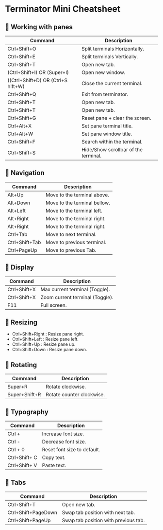 # Terminator Mini Cheatsheet
## 🔷 Working with panes
|Command|Description|
|-|-|
|Ctrl+S​hift+O|Split terminals Horizo​ntally.|
|Ctrl+S​hift+E|Split terminals Vertic​ally.|
|Ctrl+S​hift+T|Open new tab.|
|(Ctrl+S​hift+I) OR (Super+I)|Open new window.|
|((Ctrl+S​hift+D) OR (Ctrl+S​hift+W)|Close the current terminal.|
|Ctrl+S​hift+Q|Exit from terminator.|
|Ctrl+S​hift+T|Open new tab.|
|Ctrl+S​hift+T|Open new tab.|
|Ctrl+S​hift+G|Reset pane + clear the screen.|
|Ctrl+Alt+X|Set pane terminal title.|
|Ctrl+Alt+W|Set pane window title.|
|Ctrl+S​hift+F|Search within the terminal.|
|Ctrl+S​hift+S|Hide/Show scrollbar of the terminal.|

## 🔷 Navigation
|Command|Description|
|-|-|
|Alt+Up|Move to the terminal above.|
|Alt+Down|Move to the terminal bellow.|
|Alt+Left|Move to the terminal left.|
|Alt+Right|Move to the terminal right.|
|Alt+Right|Move to the terminal right.|
|Ctrl+Tab|Move to next terminal.|
|Ctrl+S​hift+Tab|Move to previous terminal.|
|Ctrl+P​ageUp|Move to previous Tab.|

## 🔷 Display
|Command|Description|
|-|-|
|Ctrl+Shift+X|Max current terminal (Toggle).|
|Ctrl+Shift+X|Zoom current terminal (Toggle).|
|F11|Full screen.|

## 🔷 Resizing
* Ctrl+Shift+Right : Resize pane right.
* Ctrl+Shift+Left : Resize pane left.
* Ctrl+Shift+Up : Resize pane up.
* Ctrl+Shift+Down : Resize pane down.

## 🔷 Rotating
|Command|Description|
|-|-|
|Super+R|Rotate clockwise.|
|Super+Shift+R|Rotate counter clockwise.|

## 🔷 Typography
|Command|Description|
|-|-|
|Ctrl +|Increase font size.|
|Ctrl -|Decrease font size.|
|Ctrl + 0|Reset font size to default.|
|Ctrl+Shift+ C|Copy text.|
|Ctrl+Shift+ V|Paste text.|

## 🔷 Tabs
|Command|Description|
|-|-|
|Ctrl+S​hift+T|Open new tab.|
|Ctrl+S​hif​t+P​ageDown|Swap tab position with next tab.|
|Ctrl+S​hif​t+P​ageUp|Swap tab position with previous tab.|
